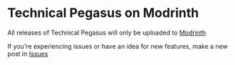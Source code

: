 # Technical Pegasus on Modrinth
All releases of Technical Pegasus will only be uploaded to [Modrinth](https://modrinth.com/modpack/technical-pegasus)

If you're experiencing issues or have an idea for new features, make a new post in [Issues](https://github.com/0DarkPhoenix/Technical-Pegasus/issues)
